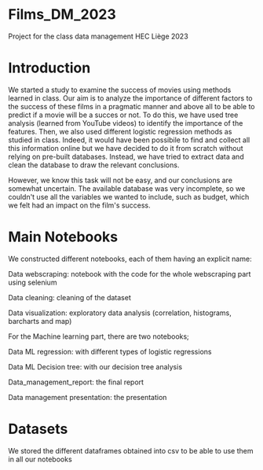 # Films_DM_2023
Project for the class data management HEC Liège 2023

# Introduction
We started a study to examine the success of movies using methods learned in class. Our aim is to analyze the importance of different factors to the success of these films in a pragmatic manner and above all to be able to predict if a movie will be a succes or not. To do this, we have used tree analysis (learned from YouTube videos) to identify the importance of the features. Then, we also used different logistic regression methods as studied in class. Indeed, it would have been possibile to find and collect all this information online but we have decided to do it from scratch without relying on pre-built databases. Instead, we have tried to extract data and clean the database to draw the relevant conclusions.

However, we know this task will not be easy, and our conclusions are somewhat uncertain. The available database was very incomplete, so we couldn't use all the variables we wanted to include, such as budget, which we felt had an impact on the film's success.

# Main Notebooks

We constructed different notebooks, each of them having an explicit name:

Data webscraping: notebook with the code for the whole webscraping part using selenium

Data cleaning: cleaning of the dataset

Data visualization: exploratory data analysis (correlation, histograms, barcharts and map)

For the Machine learning part, there are two notebooks;

Data ML regression: with different types of logistic regressions

Data ML Decision tree: with our decision tree analysis

Data_management_report: the final report

Data management presentation: the presentation


# Datasets

We stored the different dataframes obtained into csv to be able to use them in all our notebooks


